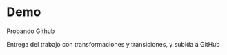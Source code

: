 # Demo
Probando Github
<p> Entrega del trabajo con transformaciones y transiciones, y subida a GitHub </p>
